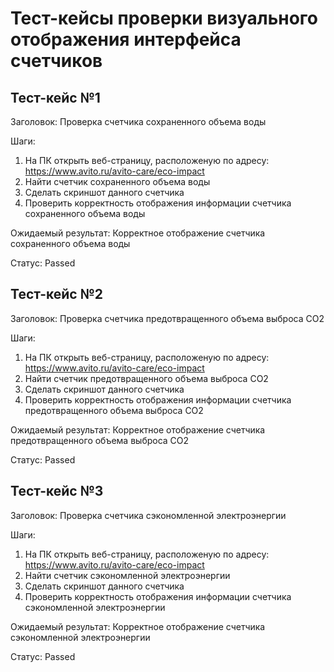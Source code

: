 # Тест-кейсы проверки визуального отображения интерфейса счетчиков

## Тест-кейс №1
Заголовок: Проверка счетчика сохраненного объема воды

Шаги: 
	
 1. На ПК открыть веб-страницу, расположеную по адресу: https://www.avito.ru/avito-care/eco-impact	
 2. Найти счетчик сохраненного объема воды	
 3. Сделать скриншот данного счетчика
 4. Проверить корректность отображения информации счетчика сохраненного объема воды

Ожидаемый результат: Корректное отображение счетчика сохраненного объема воды

Статус: Passed

## Тест-кейс №2
Заголовок: Проверка счетчика предотвращенного объема выброса CO2

Шаги: 
	
 1. На ПК открыть веб-страницу, расположеную по адресу: https://www.avito.ru/avito-care/eco-impact
 2. Найти счетчик предотвращенного объема выброса CO2	
 3. Сделать скриншот данного счетчика
 4. Проверить корректность отображения информации счетчика предотвращенного объема выброса CO2

Ожидаемый результат: Корректное отображение счетчика предотвращенного объема выброса CO2

Статус: Passed

## Тест-кейс №3
Заголовок: Проверка счетчика сэкономленной электроэнергии

Шаги: 
	
 1. На ПК открыть веб-страницу, расположеную по адресу: https://www.avito.ru/avito-care/eco-impact
 2. Найти счетчик сэкономленной электроэнергии	
 3. Сделать скриншот данного счетчика
 4. Проверить корректность отображения информации счетчика сэкономленной электроэнергии

Ожидаемый результат: Корректное отображение счетчика сэкономленной электроэнергии

Статус: Passed
